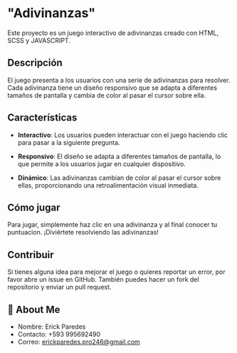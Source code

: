 
# "Adivinanzas"
Este proyecto es un juego interactivo de adivinanzas creado con HTML, SCSS y JAVASCRIPT.

## Descripción
El juego presenta a los usuarios con una serie de adivinanzas para resolver. Cada adivinanza tiene un diseño responsivo que se adapta a diferentes tamaños de pantalla y cambia de color al pasar el cursor sobre ella.

## Características

- **Interactivo**: Los usuarios pueden interactuar con el juego haciendo clic para pasar a la siguiente pregunta.

- **Responsivo**: El diseño se adapta a diferentes tamaños de pantalla, lo que permite a los usuarios jugar en cualquier dispositivo.

- **Dinámico**: Las adivinanzas cambian de color al pasar el cursor sobre ellas, proporcionando una retroalimentación visual inmediata.

## Cómo jugar

Para jugar, simplemente haz clic en una adivinanza y al final conocer tu puntuacion. ¡Diviértete resolviendo las adivinanzas!

## Contribuir

Si tienes alguna idea para mejorar el juego o quieres reportar un error, por favor abre un issue en GitHub. También puedes hacer un fork del repositorio y enviar un pull request.

## 🚀 About Me
- Nombre: Erick Paredes
- Contacto: +593 995692490
- Correo: erickparedes.pro246@gmail.com

